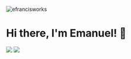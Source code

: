 <p align="left"> <img src="https://komarev.com/ghpvc/?username=efrancisworks&label=Profile%20views&color=0e75b6&style=flat" alt="efrancisworks" /> </p>

# Hi there, I'm Emanuel! 👋 

<div style="display:flex justify-content: center">
<img src="https://github-readme-stats.vercel.app/api?username=efrancisworks&show_icons=true&theme=dracula"/>
<img src="https://github-readme-stats.vercel.app/api/top-langs/?username=efrancisworks&layout=compact&theme=dracula"/>
<div>

<!--
**Emanuelf-sfsu/Emanuelf-sfsu** is a ✨ _special_ ✨ repository because its `README.md` (this file) appears on your GitHub profile.

Here are some ideas to get you started:

- 🔭 I’m currently working on ...
- 🌱 I’m currently learning ...
- 👯 I’m looking to collaborate on ...
- 🤔 I’m looking for help with ...
- 💬 Ask me about ...
- 📫 How to reach me: ...
- 😄 Pronouns: ...
- ⚡ Fun fact: ....
-->
